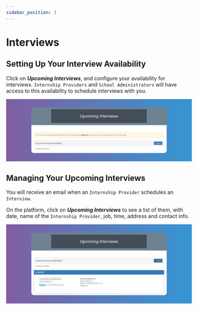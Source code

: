 ```yaml
---
sidebar_position: 3
---
```


# Interviews

## Setting Up Your Interview Availability

Click on **_Upcoming Interviews_**, and configure your availability for interviews. `Internship Providers` and `School Administrators` will have access to this availability to schedule interviews with you.

![Interview Availability](images/interviews-availability.png)

## Managing Your Upcoming Interviews

You will receive an email when an `Internship Provider` schedules an `Interview`.

On the platform, click on **_Upcoming Interviews_** to see a list of them, with date, name of the `Internship Provider`, job, time, address and contact info.

![Upcoming Interviews](images/upcoming-interviews.png)
